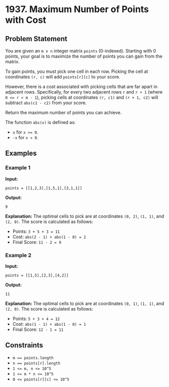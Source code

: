 # 1937. Maximum Number of Points with Cost

## Problem Statement

You are given an `m x n` integer matrix `points` (0-indexed). Starting with 0 points, your goal is to maximize the number of points you can gain from the matrix.

To gain points, you must pick one cell in each row. Picking the cell at coordinates `(r, c)` will add `points[r][c]` to your score.

However, there is a cost associated with picking cells that are far apart in adjacent rows. Specifically, for every two adjacent rows `r` and `r + 1` (where `0 <= r < m - 1`), picking cells at coordinates `(r, c1)` and `(r + 1, c2)` will subtract `abs(c1 - c2)` from your score.

Return the maximum number of points you can achieve.

The function `abs(x)` is defined as:
- `x` for `x >= 0`.
- `-x` for `x < 0`.

## Examples

### Example 1

**Input:** 
```
points = [[1,2,3],[1,5,1],[3,1,1]]
```

**Output:** 
```
9
```

**Explanation:** 
The optimal cells to pick are at coordinates `(0, 2)`, `(1, 1)`, and `(2, 0)`. The score is calculated as follows:
- Points: `3 + 5 + 3 = 11`
- Cost: `abs(2 - 1) + abs(1 - 0) = 2`
- Final Score: `11 - 2 = 9`

### Example 2

**Input:** 
```
points = [[1,5],[2,3],[4,2]]
```

**Output:** 
```
11
```

**Explanation:** 
The optimal cells to pick are at coordinates `(0, 1)`, `(1, 1)`, and `(2, 0)`. The score is calculated as follows:
- Points: `5 + 3 + 4 = 12`
- Cost: `abs(1 - 1) + abs(1 - 0) = 1`
- Final Score: `12 - 1 = 11`

## Constraints

- `m == points.length`
- `n == points[r].length`
- `1 <= m, n <= 10^5`
- `1 <= m * n <= 10^5`
- `0 <= points[r][c] <= 10^5`

